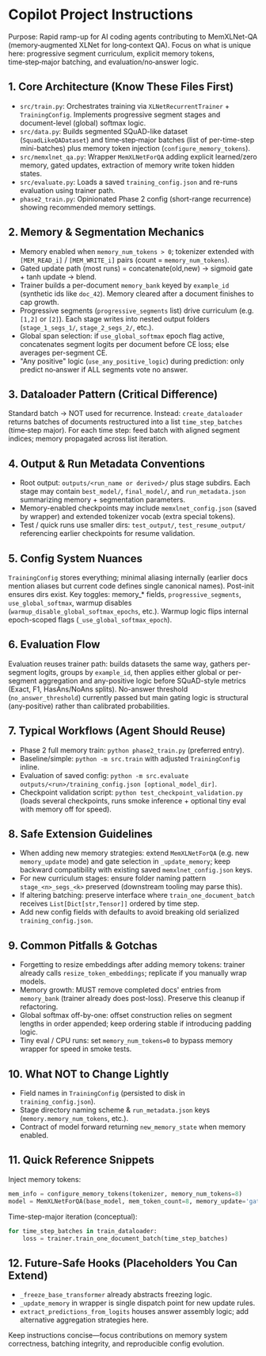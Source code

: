 # Copilot Project Instructions

Purpose: Rapid ramp-up for AI coding agents contributing to MemXLNet-QA (memory‑augmented XLNet for long‑context QA). Focus on what is unique here: progressive segment curriculum, explicit memory tokens, time‑step‑major batching, and evaluation/no‑answer logic.

## 1. Core Architecture (Know These Files First)
- `src/train.py`: Orchestrates training via `XLNetRecurrentTrainer` + `TrainingConfig`. Implements progressive segment stages and document-level (global) softmax logic.
- `src/data.py`: Builds segmented SQuAD-like dataset (`SquadLikeQADataset`) and time‑step‑major batches (list of per-time-step mini-batches) plus memory token injection (`configure_memory_tokens`).
- `src/memxlnet_qa.py`: Wrapper `MemXLNetForQA` adding explicit learned/zero memory, gated updates, extraction of memory write token hidden states.
- `src/evaluate.py`: Loads a saved `training_config.json` and re-runs evaluation using trainer path.
- `phase2_train.py`: Opinionated Phase 2 config (short-range recurrence) showing recommended memory settings.

## 2. Memory & Segmentation Mechanics
- Memory enabled when `memory_num_tokens > 0`; tokenizer extended with `[MEM_READ_i]` / `[MEM_WRITE_i]` pairs (count = `memory_num_tokens`).
- Gated update path (most runs) = concatenate(old,new) -> sigmoid gate + tanh update -> blend.
- Trainer builds a per-document `memory_bank` keyed by `example_id` (synthetic ids like `doc_42`). Memory cleared after a document finishes to cap growth.
- Progressive segments (`progressive_segments` list) drive curriculum (e.g. `[1,2]` or `[2]`). Each stage writes into nested output folders (`stage_1_segs_1/`, `stage_2_segs_2/`, etc.).
- Global span selection: if `use_global_softmax` epoch flag active, concatenates segment logits per document before CE loss; else averages per-segment CE.
- "Any positive" logic (`use_any_positive_logic`) during prediction: only predict no‑answer if ALL segments vote no answer.

## 3. Dataloader Pattern (Critical Difference)
Standard batch -> NOT used for recurrence. Instead: `create_dataloader` returns batches of documents restructured into a list `time_step_batches` (time‑step major). For each time step: feed batch with aligned segment indices; memory propagated across list iteration.

## 4. Output & Run Metadata Conventions
- Root output: `outputs/<run_name or derived>/` plus stage subdirs. Each stage may contain `best_model/`, `final_model/`, and `run_metadata.json` summarizing memory + segmentation parameters.
- Memory-enabled checkpoints may include `memxlnet_config.json` (saved by wrapper) and extended tokenizer vocab (extra special tokens).
- Test / quick runs use smaller dirs: `test_output/`, `test_resume_output/` referencing earlier checkpoints for resume validation.

## 5. Config System Nuances
`TrainingConfig` stores everything; minimal aliasing internally (earlier docs mention aliases but current code defines single canonical names). Post-init ensures dirs exist. Key toggles: memory_* fields, `progressive_segments`, `use_global_softmax`, warmup disables (`warmup_disable_global_softmax_epochs`, etc.). Warmup logic flips internal epoch-scoped flags (`_use_global_softmax_epoch`).

## 6. Evaluation Flow
Evaluation reuses trainer path: builds datasets the same way, gathers per-segment logits, groups by `example_id`, then applies either global or per-segment aggregation and any-positive logic before SQuAD-style metrics (Exact, F1, HasAns/NoAns splits). No-answer threshold (`no_answer_threshold`) currently passed but main gating logic is structural (any-positive) rather than calibrated probabilities.

## 7. Typical Workflows (Agent Should Reuse)
- Phase 2 full memory train: `python phase2_train.py` (preferred entry). 
- Baseline/simple: `python -m src.train` with adjusted `TrainingConfig` inline.
- Evaluation of saved config: `python -m src.evaluate outputs/<run>/training_config.json [optional_model_dir]`.
- Checkpoint validation script: `python test_checkpoint_validation.py` (loads several checkpoints, runs smoke inference + optional tiny eval with memory off for speed).

## 8. Safe Extension Guidelines
- When adding new memory strategies: extend `MemXLNetForQA` (e.g. new `memory_update` mode) and gate selection in `_update_memory`; keep backward compatibility with existing saved `memxlnet_config.json` keys.
- For new curriculum stages: ensure folder naming pattern `stage_<n>_segs_<k>` preserved (downstream tooling may parse this).
- If altering batching: preserve interface where `train_one_document_batch` receives `List[Dict[str,Tensor]]` ordered by time step.
- Add new config fields with defaults to avoid breaking old serialized `training_config.json`.

## 9. Common Pitfalls & Gotchas
- Forgetting to resize embeddings after adding memory tokens: trainer already calls `resize_token_embeddings`; replicate if you manually wrap models.
- Memory growth: MUST remove completed docs' entries from `memory_bank` (trainer already does post-loss). Preserve this cleanup if refactoring.
- Global softmax off-by-one: offset construction relies on segment lengths in order appended; keep ordering stable if introducing padding logic.
- Tiny eval / CPU runs: set `memory_num_tokens=0` to bypass memory wrapper for speed in smoke tests.

## 10. What NOT to Change Lightly
- Field names in `TrainingConfig` (persisted to disk in `training_config.json`).
- Stage directory naming scheme & `run_metadata.json` keys (`memory.memory_num_tokens`, etc.).
- Contract of model forward returning `new_memory_state` when memory enabled.

## 11. Quick Reference Snippets
Inject memory tokens:
```python
mem_info = configure_memory_tokens(tokenizer, memory_num_tokens=8)
model = MemXLNetForQA(base_model, mem_token_count=8, memory_update='gated')
```
Time-step-major iteration (conceptual):
```python
for time_step_batches in train_dataloader:
    loss = trainer.train_one_document_batch(time_step_batches)
```

## 12. Future-Safe Hooks (Placeholders You Can Extend)
- `_freeze_base_transformer` already abstracts freezing logic.
- `_update_memory` in wrapper is single dispatch point for new update rules.
- `extract_predictions_from_logits` houses answer assembly logic; add alternative aggregation strategies here.

Keep instructions concise—focus contributions on memory system correctness, batching integrity, and reproducible config evolution.
